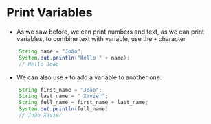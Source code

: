 # Print Variables

- As we saw before, we can print numbers and text, as we can print variables, to combine text with variable, use the `+` character

```java
    String name = "João";
    System.out.println("Hello " + name);
    // Hello João
```

- We can also use `+` to add a variable to another one:

```java
    String first_name = "João";
    String last_name = " Xavier";
    String full_name = first_name + last_name;
    System.out.println(full_name)
    // João Xavier
```